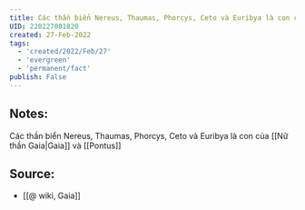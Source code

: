 ```yaml
---
title: Các thần biển Nereus, Thaumas, Phorcys, Ceto và Euribya là con của Gaia và Pontus
UID: 220227081820
created: 27-Feb-2022
tags:
  - 'created/2022/Feb/27'
  - 'evergreen'
  - 'permanent/fact'
publish: False
---
```

## Notes:
Các thần biển Nereus, Thaumas, Phorcys, Ceto và Euribya là con của [[Nữ thần Gaia|Gaia]] và [[Pontus]]

## Source:
- [[@ wiki, Gaia]]




